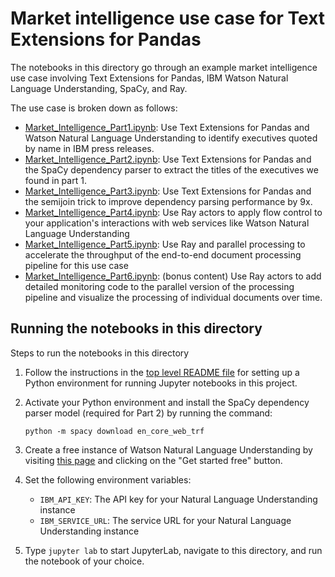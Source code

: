 # Market intelligence use case for Text Extensions for Pandas

The notebooks in this directory go through an example market intelligence use case involving Text Extensions for Pandas, IBM Watson Natural Language Understanding, SpaCy, and Ray.

The use case is broken down as follows:
* [Market_Intelligence_Part1.ipynb](Market_Intelligence_Part1.ipynb): Use Text Extensions for Pandas and Watson Natural Language Understanding to identify executives quoted by name in IBM press releases.
* [Market_Intelligence_Part2.ipynb](Market_Intelligence_Part2.ipynb): Use Text Extensions for Pandas and the SpaCy dependency parser to extract the titles of the executives we found in part 1.
* [Market_Intelligence_Part3.ipynb](Market_Intelligence_Part3.ipynb): Use Text Extensions for Pandas and the semijoin trick to improve dependency parsing performance by 9x.
* [Market_Intelligence_Part4.ipynb](Market_Intelligence_Part4.ipynb): Use Ray actors to apply flow control to your application's interactions with web services like Watson Natural Language Understanding
* [Market_Intelligence_Part5.ipynb](Market_Intelligence_Part5.ipynb): Use Ray and parallel processing to accelerate the throughput of the end-to-end document processing pipeline for this use case
* [Market_Intelligence_Part6.ipynb](Market_Intelligence_Part6.ipynb): (bonus content) Use Ray actors to add detailed monitoring code to the parallel version of the processing pipeline and visualize the processing of individual documents over time.

## Running the notebooks in this directory

Steps to run the notebooks in this directory
1. Follow the instructions in the [top level README file](../../README.md) for setting up a Python environment for running Jupyter notebooks in this project.

1. Activate your Python environment and install the SpaCy dependency parser model (required for Part 2) by running the command:
   ```
   python -m spacy download en_core_web_trf
   ```

1. Create a free instance of Watson Natural Language Understanding by visiting [this page](https://www.ibm.com/cloud/watson-natural-language-understanding) and clicking on the "Get started free" button.

1. Set the following environment variables:
   * `IBM_API_KEY`: The API key for your Natural Language Understanding instance
   * `IBM_SERVICE_URL`: The service URL for your Natural Language Understanding instance
   
1. Type `jupyter lab` to start JupyterLab, navigate to this directory, and run the notebook of your choice.
